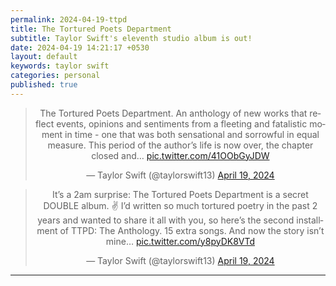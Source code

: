 ```yaml
---
permalink: 2024-04-19-ttpd
title: The Tortured Poets Department 
subtitle: Taylor Swift's eleventh studio album is out!
date: 2024-04-19 14:21:17 +0530
layout: default
keywords: taylor swift
categories: personal
published: true
---
```


<center>
<blockquote class="twitter-tweet">
<p lang="en" dir="ltr">The Tortured Poets Department. An anthology of new works that
reflect events, opinions and
sentiments from a fleeting and fatalistic moment in time - one that was both
sensational and sorrowful in equal
measure. This period of the author’s life is now over, the chapter closed and…
<a href="https://t.co/41OObGyJDW">pic.twitter.com/41OObGyJDW</a>
</p>&mdash;
Taylor Swift (@taylorswift13) <a
href="https://twitter.com/taylorswift13/status/1781171613058097619?ref_src=twsrc%5Etfw">April
19, 2024</a>
</blockquote>
<script async src="https://platform.twitter.com/widgets.js" charset="utf-8"></script>
<blockquote class="twitter-tweet">

<p lang="en" dir="ltr">It’s a 2am surprise: The Tortured Poets Department is a
secret DOUBLE album. ✌️ I’d written
so much tortured poetry in the past 2 years and wanted to share it all with you,
so here’s the second
installment of TTPD: The Anthology. 15 extra songs. And now the story isn’t
mine… <a href="https://t.co/y8pyDK8VTd">pic.twitter.com/y8pyDK8VTd</a></p>
&mdash; Taylor Swift (@taylorswift13) <a
href="https://twitter.com/taylorswift13/status/1781201469753950677?ref_src=twsrc%5Etfw">April
19, 2024</a>
</blockquote>
<script async src="https://platform.twitter.com/widgets.js" charset="utf-8"></script>
</center>

---
